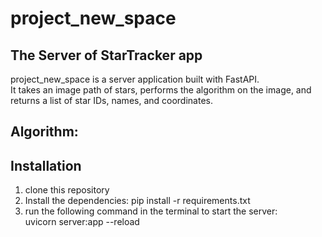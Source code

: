 # project_new_space 
## The Server of StarTracker app
project_new_space is a server application built with FastAPI.<br /> It takes an image path of stars, performs the algorithm on the image, and returns a list of star IDs, names, and coordinates.
## Algorithm:


## Installation
1. clone this repository
2. Install the dependencies: pip install -r requirements.txt
3.  run the following command in the terminal to start the server:<br />
uvicorn server:app --reload
